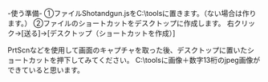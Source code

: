 -使う準備-
①ファイルShotandgun.jsをC:\toolsに置きます。（ない場合は作ります。） 
②ファイルのショートカットをデスクトップに作成します。 
  右クリック→[送る]→[デスクトップ（ショートカットを作成）] 

PrtScnなどを使用して画面のキャプチャを取った後、デスクトップに置いたショートカットを押下してみてください。
C:\toolsに画像＋数字13桁のjpeg画像ができていると思います。
